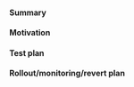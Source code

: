 <!-- Checklist For PRs

* Ensure you've written tests where applicable
* Add a CHANGELOG.md entry describing your change, thank yourself!
* Update README.md and example_test.go if necessary
-->


#### Summary
<!-- Simple summary of what the code does or what you have changed. -->


#### Motivation
<!-- Why are you making this change? This can be a link to a GitHub Issue. -->


#### Test plan
<!-- How did you test this change? This can be as simple as “I wrote automated tests.” -->


#### Rollout/monitoring/revert plan
<!-- Instructions for deploying, monitoring, and reverting this change. -->
